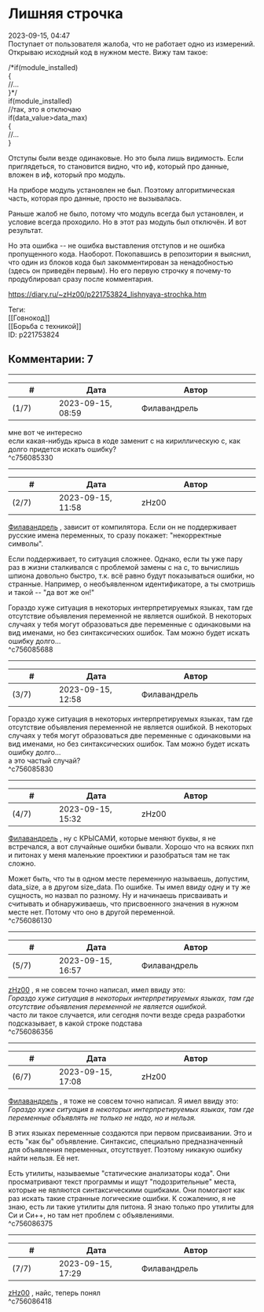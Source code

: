 Лишняя строчка
==============

  
2023-09-15, 04:47  
 Поступает от пользователя жалоба, что не работает одно из измерений. Открываю исходный код в нужном месте. Вижу там такое:   
   
 /\*if(module\_installed)   
 {   
 //...   
 }\*/   
 if(module\_installed)   
 //так, это я отключаю   
 if(data\_value>data\_max)   
 {   
 //...   
 }   
   
 Отступы были везде одинаковые. Но это была лишь видимость. Если приглядеться, то становится видно, что иф, который про данные, вложен в иф, который про модуль.   
   
 На приборе модуль установлен не был. Поэтому алгоритмическая часть, которая про данные, просто не вызывалась.   
   
 Раньше жалоб не было, потому что модуль всегда был установлен, и условие всегда проходило. Но в этот раз модуль был отключён. И вот результат.   
   
 Но эта ошибка -- не ошибка выставления отступов и не ошибка пропущенного кода. Наоборот. Покопавшись в репозитории я выяснил, что один из блоков кода был закомментирован за ненадобностью (здесь он приведён первым). Но его первую строчку я почему-то продублировал сразу после комментария.   
  
<https://diary.ru/~zHz00/p221753824_lishnyaya-strochka.htm>  
  
Теги:  
[[Говнокод]]  
[[Борьба с техникой]]  
ID: p221753824  


Комментарии: 7
--------------

  


---



|         #         |              Дата              |                     Автор                     |           ID           |
| --- | --- | --- | --- |
| (1/7) | 2023-09-15, 08:59 | Филавандрель | c756085330 |

  
 мне вот че интересно   
 если какая-нибудь крыса в коде заменит c на кириллическую с, как долго придется искать ошибку?   
 ^c756085330

---



|         #         |              Дата              |                     Автор                     |           ID           |
| --- | --- | --- | --- |
| (2/7) | 2023-09-15, 11:58 | zHz00 | c756085688 |

  
  [Филавандрель](https://lavi.diary.ru "Дорога без возврата")  , зависит от компилятора. Если он не поддерживает русские имена переменных, то сразу покажет: "некорректные символы".   
   
 Если поддерживает, то ситуация сложнее. Однако, если ты уже пару раз в жизни сталкивался с проблемой замены с на c, то вычислишь шпиона довольно быстро, т.к. всё равно будут показываться ошибки, но странные. Например, о необъявленном идентификаторе, а ты смотришь и такой -- "да вот же он!"   
   
 Гораздо хуже ситуация в некоторых интерпретируемых языках, там где отсутствие объявления переменной не является ошибкой. В некоторых случаях у тебя могут образоваться две переменные с одинаковыми на вид именами, но без синтаксических ошибок. Там можно будет искать ошибку долго...   
 ^c756085688

---



|         #         |              Дата              |                     Автор                     |           ID           |
| --- | --- | --- | --- |
| (3/7) | 2023-09-15, 12:58 | Филавандрель | c756085830 |

  
  Гораздо хуже ситуация в некоторых интерпретируемых языках, там где отсутствие объявления переменной не является ошибкой. В некоторых случаях у тебя могут образоваться две переменные с одинаковыми на вид именами, но без синтаксических ошибок. Там можно будет искать ошибку долго...    
 а это частый случай?   
 ^c756085830

---



|         #         |              Дата              |                     Автор                     |           ID           |
| --- | --- | --- | --- |
| (4/7) | 2023-09-15, 15:32 | zHz00 | c756086130 |

  
  [Филавандрель](https://lavi.diary.ru "Дорога без возврата")  , ну с КРЫСАМИ, которые меняют буквы, я не встречался, а вот случайные ошибки бывали. Хорошо что на всяких пхп и питонах у меня маленькие проектики и разобраться там не так сложно.   
   
 Может быть, что ты в одном месте переменную называешь, допустим, data\_size, а в другом size\_data. По ошибке. Ты имел ввиду одну и ту же сущность, но назвал по разному. Ну и начинаешь присваивать и считывать и обнаруживаешь, что присвоенного значения в нужном месте нет. Потому что оно в другой переменной.   
 ^c756086130

---



|         #         |              Дата              |                     Автор                     |           ID           |
| --- | --- | --- | --- |
| (5/7) | 2023-09-15, 16:57 | Филавандрель | c756086356 |

  
  [zHz00](https://zHz00.diary.ru "Untitled")  , я не совсем точно написал, имел ввиду это:   
  *Гораздо хуже ситуация в некоторых интерпретируемых языках, там где отсутствие объявления переменной не является ошибкой.*    
 часто ли такое случается, или сегодня почти везде среда разработки подсказывает, в какой строке подстава   
 ^c756086356

---



|         #         |              Дата              |                     Автор                     |           ID           |
| --- | --- | --- | --- |
| (6/7) | 2023-09-15, 17:08 | zHz00 | c756086375 |

  
  [Филавандрель](https://lavi.diary.ru "Дорога без возврата")  , я тоже не совсем точно написал. Я имел ввиду это:   
  *Гораздо хуже ситуация в некоторых интерпретируемых языках, там где переменные объявлять не только не надо, но и нельзя.*    
   
 В этих языках переменные создаются при первом присваивании. Это и есть "как бы" объявление. Синтаксис, специально предназначенный для объявления переменных, отсутствует. Поэтому никакую ошибку найти нельзя. Её нет.   
   
 Есть утилиты, называемые "статические анализаторы кода". Они просматривают текст программы и ищут "подозрительные" места, которые не являются синтаксическими ошибками. Они помогают как раз искать такие странные логические ошибки. К сожалению, я не знаю, есть ли такие утилиты для питона. Я знаю только про утилиты для Си и Си++, но там нет проблем с объявлениями.   
 ^c756086375

---



|         #         |              Дата              |                     Автор                     |           ID           |
| --- | --- | --- | --- |
| (7/7) | 2023-09-15, 17:29 | Филавандрель | c756086418 |

  
  [zHz00](https://zHz00.diary.ru "Untitled")  , найс, теперь понял   
 ^c756086418